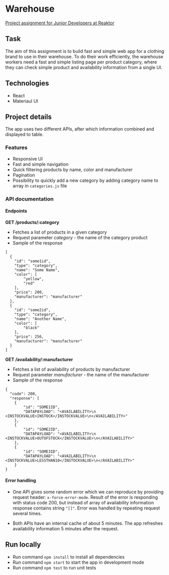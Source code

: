 # Warehouse

[Project assignment for Junior Developers at Reaktor](https://www.reaktor.com/junior-dev-assignment/)

## Task

The aim of this assignment is to build fast and simple web app for a clothing brand to use in their warehouse.
To do their work efficiently, the warehouse workers need a fast and simple listing page per product category, where they can check simple product and availability information from a single UI.

## Technologies

- React
- Materiaul UI

## Project details

The app uses two different APIs, after which information combined and displayed to table.

### Features

- Responsive UI
- Fast and simple navigation
- Quick filtering products by name, color and manufacturer
- Pagination
- Possibility to quickly add a new category by adding category name to array in `categories.js` file

### API documentation

#### Endpoints

**GET /products/:category**

- Fetches a list of products in a given category
- Request parameter _category_ - the name of the category product
- Sample of the response

```
[
  {
    "id": "some1id",
    "type": "category",
    "name": "Some Name",
    "color": [
        "yellow",
        "red"
    ],
    "price": 200,
    "manufacturer": "manufacturer"
  },
  {
    "id": "some2id",
    "type": "category",
    "name": "Another Name",
    "color": [
        "black"
    ],
    "price": 256,
    "manufacturer": "manufacturer"
  }
]
```

**GET /availability/:manufacturer**

- Fetches a list of availability of products by manufacturer
- Request parameter _manufacturer_ - the name of the manufacturer
- Sample of the response

```
{
  "code": 200,
  "response": [
    {
        "id": "SOME1ID",
        "DATAPAYLOAD": "<AVAILABILITY>\n  <INSTOCKVALUE>INSTOCK</INSTOCKVALUE>\n</AVAILABILITY>"
    },
    {
        "id": "SOME2ID",
        "DATAPAYLOAD": "<AVAILABILITY>\n  <INSTOCKVALUE>OUTOFSTOCK</INSTOCKVALUE>\n</AVAILABILITY>"
    },
    {
        "id": "SOME3ID",
        "DATAPAYLOAD": "<AVAILABILITY>\n  <INSTOCKVALUE>LESSTHAN10</INSTOCKVALUE>\n</AVAILABILITY>"
    }
}
```

#### Error handling

- One API gives some random error which we can reproduce by providing request header: `x-force-error-mode`.
  Result of the error is responding with status code 200, but instead of array of availability information response contains string `"[]"`.
  Error was handled by repeating request several times.

- Both APIs have an internal cache of about 5 minutes. The app refreshes availability information 5 minutes after the request.

## Run locally

- Run command `npm install` to install all dependencies
- Run command `npm start` to start the app in development mode
- Run command `npm test` to run unit tests
